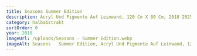 ```yaml
---
title: Seasons Summer Edition
description: Acryl Und Pigmente Auf Leinwand, 120 Cm X 80 Cm, 2018 2025
category: halbabstrakt
sortOrder: 0
year: 2018
imageUrl: /uploads/Seasons - Summer Edition.webp
imageAlt: Seasons   Summer Edition, Acryl Und Pigmente Auf Leinwand, 120 Cm X 80 Cm, 2018 2025
---
```

